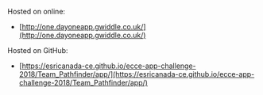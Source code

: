 Hosted on online:

- [http://one.dayoneapp.gwiddle.co.uk/](http://one.dayoneapp.gwiddle.co.uk/)


Hosted on GitHub:

- [https://esricanada-ce.github.io/ecce-app-challenge-2018/Team_Pathfinder/app/](https://esricanada-ce.github.io/ecce-app-challenge-2018/Team_Pathfinder/app/)